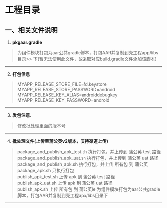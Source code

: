 # 工程目录
## 一、相关文件说明
1. **pkgaar.gradle**  
> 为组件模块打包为aar公共gradle脚本，打包AAR并复制到壳工程app/libs目录>>     下(暂无法使用此文件，故采取对应build.gradle文件添加该脚本)  
*** 

2. **打包信息**   
> MYAPP_RELEASE_STORE_FILE=fd.keystore
> MYAPP_RELEASE_STORE_PASSWORD=android  
> MYAPP_RELEASE_KEY_ALIAS=androiddebugkey  
> MYAPP_RELEASE_KEY_PASSWORD=android  
***
3. **发包注意**.    
> 修改批处理里面的版本号  
***
4. **批处理文件(上传至蒲公英v2版本，支持渠道上传)**  
> package_and_publish_apk_test.sh 	执行打包，并上传到 蒲公英 test 路径  
> package_and_publish_apk_uat.sh 		执行打包，并上传到 蒲公英 uat 路径  
> package_and_publish_apk.sh 		执行打包，并上传 所有包 到 蒲公英  
> package_apk.sh 				只执行打包  
> publish_apk_test.sh 			上传 apk 到 蒲公英 test 路径  
> publish_apk_uat.sh 				上传 apk 到 蒲公英 uat 路径  
> publish_apk.sh 				上传 所有包 到 蒲公英le 为组件模块打包为aar公共gradle脚本，打包AAR并复制到壳工程app/libs目录下  
***